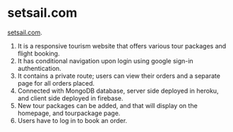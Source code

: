 # setsail.com

[setsail.com](https://travel-agency-9a8bf.web.app/).

1. It is a responsive tourism website that offers various tour packages and flight booking.
2. It has conditional navigation upon login using google sign-in authentication.
3. It contains a private route; users can view their orders and a separate page for all orders placed.
4. Connected with MongoDB database, server side deployed in heroku, and client side deployed in firebase.
5. New tour packages can be added, and that will display on the homepage, and tourpackage page. 
6. Users have to log in to book an order.  
